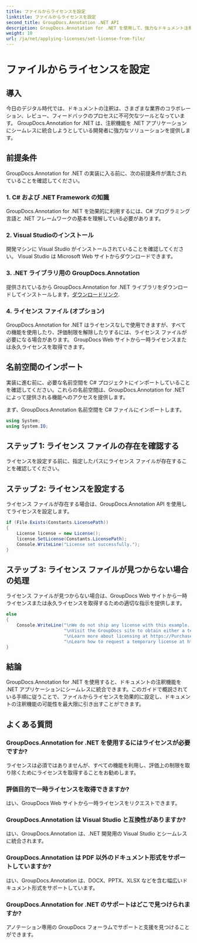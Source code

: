 ```yaml
---
title: ファイルからライセンスを設定
linktitle: ファイルからライセンスを設定
second_title: GroupDocs.Annotation .NET API
description: GroupDocs.Annotation for .NET を使用して、強力なドキュメント注釈機能を .NET アプリケーションにシームレスに統合します。
weight: 10
url: /ja/net/applying-licenses/set-license-from-file/
---
```


# ファイルからライセンスを設定

## 導入
今日のデジタル時代では、ドキュメントの注釈は、さまざまな業界のコラボレーション、レビュー、フィードバックのプロセスに不可欠なツールとなっています。 GroupDocs.Annotation for .NET は、注釈機能を .NET アプリケーションにシームレスに統合しようとしている開発者に強力なソリューションを提供します。
## 前提条件
GroupDocs.Annotation for .NET の実装に入る前に、次の前提条件が満たされていることを確認してください。
### 1. C# および .NET Framework の知識
GroupDocs.Annotation for .NET を効果的に利用するには、C# プログラミング言語と .NET フレームワークの基本を理解している必要があります。
### 2. Visual Studioのインストール
開発マシンに Visual Studio がインストールされていることを確認してください。 Visual Studio は Microsoft Web サイトからダウンロードできます。
### 3. .NET ライブラリ用の GroupDocs.Annotation
提供されているから GroupDocs.Annotation for .NET ライブラリをダウンロードしてインストールします。[ダウンロードリンク](https://releases.groupdocs.com/annotation/net/).
### 4. ライセンス ファイル (オプション)
GroupDocs.Annotation for .NET はライセンスなしで使用できますが、すべての機能を使用したり、評価制限を解除したりするには、ライセンス ファイルが必要になる場合があります。 GroupDocs Web サイトから一時ライセンスまたは永久ライセンスを取得できます。

## 名前空間のインポート
実装に進む前に、必要な名前空間を C# プロジェクトにインポートしていることを確認してください。これらの名前空間は、GroupDocs.Annotation for .NET によって提供される機能へのアクセスを提供します。

まず、GroupDocs.Annotation 名前空間を C# ファイルにインポートします。
```csharp
using System;
using System.IO;
```
## ステップ 1: ライセンス ファイルの存在を確認する
ライセンスを設定する前に、指定したパスにライセンス ファイルが存在することを確認してください。
## ステップ 2: ライセンスを設定する
ライセンス ファイルが存在する場合は、GroupDocs.Annotation API を使用してライセンスを設定します。
```csharp
if (File.Exists(Constants.LicensePath))
{
    License license = new License();
    license.SetLicense(Constants.LicensePath);
    Console.WriteLine("License set successfully.");
}
```
## ステップ 3: ライセンス ファイルが見つからない場合の処理
ライセンス ファイルが見つからない場合は、GroupDocs Web サイトから一時ライセンスまたは永久ライセンスを取得するための適切な指示を提供します。
```csharp
else
{
    Console.WriteLine("\nWe do not ship any license with this example. " +
                      "\nVisit the GroupDocs site to obtain either a temporary or permanent license. " +
                      "\nLearn more about licensing at https://Purchase.groupdocs.com/faqs/licensing。 " +
                      "\nLearn how to request a temporary license at https://Purchase.groupdocs.com/temporary-license.");
}
```

## 結論
GroupDocs.Annotation for .NET を使用すると、ドキュメントの注釈機能を .NET アプリケーションにシームレスに統合できます。このガイドで概説されている手順に従うことで、ファイルからライセンスを効果的に設定し、ドキュメントの注釈機能の可能性を最大限に引き出すことができます。
## よくある質問
### GroupDocs.Annotation for .NET を使用するにはライセンスが必要ですか?
ライセンスは必須ではありませんが、すべての機能を利用し、評価上の制限を取り除くためにライセンスを取得することをお勧めします。
### 評価目的で一時ライセンスを取得できますか?
はい、GroupDocs Web サイトから一時ライセンスをリクエストできます。
### GroupDocs.Annotation は Visual Studio と互換性がありますか?
はい、GroupDocs.Annotation は、.NET 開発用の Visual Studio とシームレスに統合されます。
### GroupDocs.Annotation は PDF 以外のドキュメント形式をサポートしていますか?
はい、GroupDocs.Annotation は、DOCX、PPTX、XLSX などを含む幅広いドキュメント形式をサポートしています。
### GroupDocs.Annotation for .NET のサポートはどこで見つけられますか?
アノテーション専用の GroupDocs フォーラムでサポートと支援を見つけることができます。